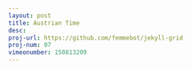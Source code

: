 ```yaml
---
layout: post
title: Austrian Time
desc: 
proj-url: https://github.com/femmebot/jekyll-grid
proj-num: 07
vimeonumber: 150813209
---
```

